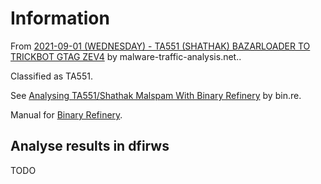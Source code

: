 # Information

From [2021-09-01 (WEDNESDAY) - TA551 (SHATHAK) BAZARLOADER TO TRICKBOT GTAG ZEV4](https://www.malware-traffic-analysis.net/2021/09/01/index.html) by malware-traffic-analysis.net..

Classified as TA551.

See [Analysing TA551/Shathak Malspam With Binary Refinery](https://bin.re/blog/analysing-ta551-malspam-with-binary-refinery/) by bin.re.

Manual for [Binary Refinery](https://binref.github.io/).

## Analyse results in dfirws

TODO
